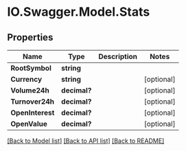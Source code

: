# IO.Swagger.Model.Stats
## Properties

Name | Type | Description | Notes
------------ | ------------- | ------------- | -------------
**RootSymbol** | **string** |  | 
**Currency** | **string** |  | [optional] 
**Volume24h** | **decimal?** |  | [optional] 
**Turnover24h** | **decimal?** |  | [optional] 
**OpenInterest** | **decimal?** |  | [optional] 
**OpenValue** | **decimal?** |  | [optional] 

[[Back to Model list]](../README.md#documentation-for-models) [[Back to API list]](../README.md#documentation-for-api-endpoints) [[Back to README]](../README.md)


